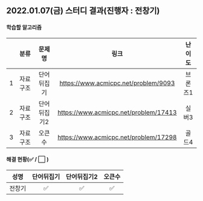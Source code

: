 ## 2022.01.07(금) 스터디 결과(진행자 : 전창기)

#### 학습할 알고리즘

|      |   분류   |   문제명    |                 링크                  | 난이도  |
| :--: | :------: | :---------: | :-----------------------------------: | :-----: |
|  1   | 자료구조 | 단어뒤집기  | https://www.acmicpc.net/problem/9093  | 브론즈1 |
|  2   | 자료구조 | 단어뒤집기2 | https://www.acmicpc.net/problem/17413 |  실버3  |
|  3   | 자료구조 |   오큰수    | https://www.acmicpc.net/problem/17298 |  골드4  |



#### 해결 현황(:white_check_mark: / :white_large_square:  )

|  성명  |     단어뒤집기     |    단어뒤집기2     |       오큰수       |
| :----: | :----------------: | :----------------: | :----------------: |
| 전창기 | :white_check_mark: | :white_check_mark: | :white_check_mark: |

